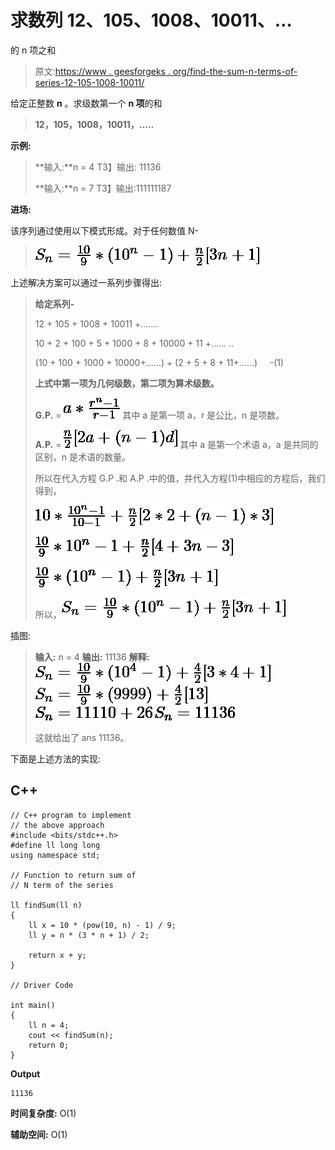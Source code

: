 # 求数列 12、105、1008、10011、…

的 n 项之和

> 原文:[https://www . geesforgeks . org/find-the-sum-n-terms-of-series-12-105-1008-10011/](https://www.geeksforgeeks.org/find-the-sum-of-n-terms-of-the-series-12-105-1008-10011/)

给定正整数 **n** 。求级数第一个 **n 项**的和

> **12，105，1008，10011，…..**

**示例:**

> **输入:**n = 4
> T3】输出: 11136
> 
> **输入:**n = 7
> T3】输出:111111187

**进场:**

该序列通过使用以下模式形成。对于任何数值 N-

> ![S_{n} = \frac{10}{9}*(10^{n}-1) + \frac{n}{2}[3n+1]](img/edd1f629ead96c7c5f129b854e2ae0f7.png "Rendered by QuickLaTeX.com")

上述解决方案可以通过一系列步骤得出:

> **给定系列-**
> 
> 12 + 105 + 1008 + 10011 +…….
> 
> 10 + 2 + 100 + 5 + 1000 + 8 + 10000 + 11 +…… ..
> 
> (10 + 100 + 1000 + 10000+……) + (2 + 5 + 8 + 11+……)     -(1)
> 
> **上式中第一项为几何级数，第二项为算术级数。**
> 
> **G.P.** = ![a*\frac{r^{n}-1}{r-1}](img/280b1e606cb1fae5baa7883ed35c67c6.png "Rendered by QuickLaTeX.com")
> 其中 a 是第一项 a，r 是公比，n 是项数。
> 
> **A.P.** = ![\frac{n}{2}[2a +(n - 1)d]](img/0e06cbc3b7dea967e41f118e26ce546c.png "Rendered by QuickLaTeX.com")
> 其中 a 是第一个术语 a，a 是共同的区别，n 是术语的数量。
> 
> 所以在代入方程 G.P .和 A.P .中的值，并代入方程(1)中相应的方程后，我们得到，
> 
> ![10*\frac{10^{n}-1}{10-1} + \frac{n}{2}[2*2+(n-1)*3]](img/d4d16c62b0c011a45638f0829de91a4c.png "Rendered by QuickLaTeX.com")
> 
> ![\frac{10}{9}*10^{n}-1 + \frac{n}{2}[4+3n-3]](img/6321d0695999f3ce7f3166d14fc96fd1.png "Rendered by QuickLaTeX.com")
> 
> ![\frac{10}{9}*(10^{n}-1) + \frac{n}{2}[3n+1]](img/5d3b1dbd281ac7639130a505590b5803.png "Rendered by QuickLaTeX.com")
> 
> 所以，![S_{n} = \frac{10}{9}*(10^{n}-1) + \frac{n}{2}[3n+1]](img/edd1f629ead96c7c5f129b854e2ae0f7.png "Rendered by QuickLaTeX.com")

插图:

> **输入:** n = 4
> **输出:** 11136
> **解释:**
> ![S_{n} = \frac{10}{9}*(10^{4}-1) + \frac{4}{2}[3*4+1]](img/80eee5d3d49b97ee644c33dac6fa753d.png "Rendered by QuickLaTeX.com")
> ![S_{n} = \frac{10}{9}*(9999) + \frac{4}{2}[13]](img/0df8710504e13816dbc8abe49af5cbe8.png "Rendered by QuickLaTeX.com")
> ![S_{n} = 11110 + 26](img/20049e26f23d7de7007a9d7233166603.png "Rendered by QuickLaTeX.com")
> ![S_{n} = 11136](img/18132e371a0ae417be695b3228453c33.png "Rendered by QuickLaTeX.com")
> 
> 这就给出了 ans 11136。

下面是上述方法的实现:

## C++

```
// C++ program to implement
// the above approach
#include <bits/stdc++.h>
#define ll long long
using namespace std;

// Function to return sum of
// N term of the series

ll findSum(ll n)
{
    ll x = 10 * (pow(10, n) - 1) / 9;
    ll y = n * (3 * n + 1) / 2;

    return x + y;
}

// Driver Code

int main()
{
    ll n = 4;
    cout << findSum(n);
    return 0;
}
```

**Output**

```
11136
```

**时间复杂度:** O(1)

**辅助空间:** O(1)